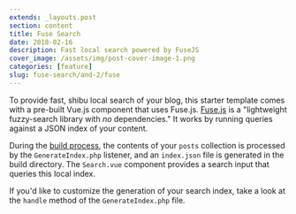 ```yaml
---
extends: _layouts.post
section: content
title: Fuse Search
date: 2018-02-16
description: Fast local search powered by FuseJS
cover_image: /assets/img/post-cover-image-1.png
categories: [feature]
slug: fuse-search/and-2/fuse
---
```


To provide fast, shibu local search of your blog, this starter template comes with a pre-built Vue.js component that uses Fuse.js. [Fuse.js](http://fusejs.io/) is a "lightweight fuzzy-search library with _no_ dependencies." It works by running queries against a JSON index of your content.

During the [build process](http://jigsaw.tighten.co/docs/building-and-previewing/), the contents of your `posts` collection is processed by the `GenerateIndex.php` listener, and an `index.json` file is generated in the build directory. The `Search.vue` component provides a search input that queries this local index.

If you'd like to customize the generation of your search index, take a look at the `handle` method of the `GenerateIndex.php` file.

